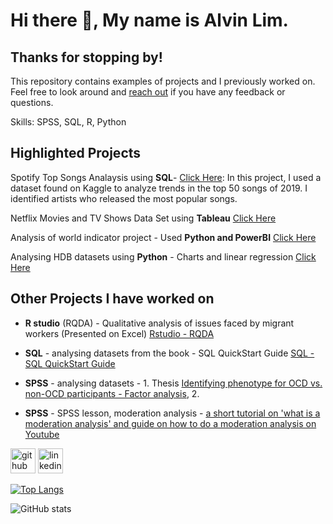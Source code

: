 # Hi there 👋, My name is Alvin Lim. 
## Thanks for stopping by!
This repository contains examples of projects and I previously worked on. Feel free to look around and [reach out](https://www.linkedin.com/in/alvinlimhh/) if you have any feedback or questions.

Skills: SPSS, SQL, R, Python

## Highlighted Projects
Spotify Top Songs Analaysis using **SQL**- [Click Here](https://github.com/alvinhh01/SQLProjects/blob/main/questionsandanswers): In this project, I used a dataset found on Kaggle to analyze trends in the top 50 songs of 2019. I identified artists who released the most popular songs.

Netflix Movies and TV Shows Data Set using **Tableau** [Click Here](https://public.tableau.com/app/profile/alvin.lim1189/viz/BookNetflix_17034049883370/Netflix?publish=yes)

Analysis of world indicator project - Used **Python and PowerBI**  [Click Here](https://github.com/alvinhh01/POWERBI1)

Analysing HDB datasets using **Python** - Charts and linear regression [Click Here](https://github.com/alvinhh01/HDBanalysisCA1)
## Other Projects I have worked on
  
- **R studio** (RQDA) - Qualitative analysis of issues faced by migrant workers (Presented on Excel) [Rstudio - RQDA](https://github.com/alvinhh01/rqdapackage/)

- **SQL** - analysing datasets from the book - SQL QuickStart Guide [SQL - SQL QuickStart Guide](https://github.com/alvinhh01/SQL)

- **SPSS** - analysing datasets -  1. Thesis [Identifying phenotype for OCD vs. non-OCD participants - Factor analysis](https://github.com/alvinhh01/factoranalysisthesis/tree/main), 2.
- **SPSS** - SPSS lesson, moderation analysis - [a short tutorial on 'what is a moderation analysis' and guide on how to do a moderation analysis on Youtube](https://www.youtube.com/watch?v=ZMhP09c1vOk)


[<img src='https://cdn.jsdelivr.net/npm/simple-icons@3.0.1/icons/github.svg' alt='github' height='40'>](https://github.com/alvinhh01)  [<img src='https://cdn.jsdelivr.net/npm/simple-icons@3.0.1/icons/linkedin.svg' alt='linkedin' height='40'>](https://www.linkedin.com/in/https://www.linkedin.com/in/alvinlimhh//)  

[![Top Langs](https://github-readme-stats.vercel.app/api/top-langs/?username=alvinhh01)](https://github.com/anuraghazra/github-readme-stats)

![GitHub stats](https://github-readme-stats.vercel.app/api?username=alvinhh01&show_icons=true)  












